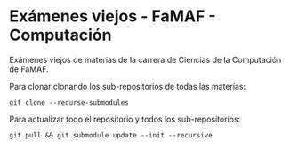# Exámenes viejos - FaMAF - Computación

Exámenes viejos de materias de la carrera de Ciencias de la Computación de FaMAF.

Para clonar clonando los sub-repositorios de todas las materias:

```shell
git clone --recurse-submodules
```

Para actualizar todo el repositorio y todos los sub-repositorios:

```shell
git pull && git submodule update --init --recursive
```
